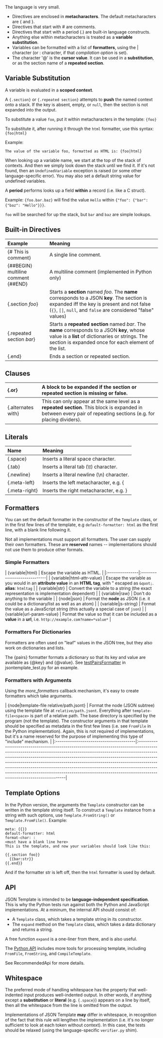 The language is very small.

  * Directives are enclosed in **metacharacters**.  The default metacharacters are { and }.
  * Directives that start with # are comments.
  * Directives that start with a period (.) are built-in language constructs.
  * Anything else within metacharacters is treated as a **variable substitution**.
  * Variables can be formatted with a list of **formatters**, using the | character (or : character, if that _compilation option_ is set).
  * The character '@' is the **cursor value**.  It can be used in a **substitution**, or as the section name of a **repeated section**.

## Variable Substitution ##

A variable is evaluated in a **scoped context**.

A `{.section}` or `{.repeated section}` attempts to **push** the named context onto a stack.  If the key is absent, empty, or `null`, then the section is not expanded into the output.

To substitute a value `foo`, put it within metacharacters in the template: `{foo}`

To substitute it, after running it through the `html` formatter, use this syntax: `{foo|html}`

Example:

```
The value of the variable foo, formatted as HTML is: {foo|html}
```

When looking up a variable name, we start at the top of the stack of contexts.  And then we simply look down the stack until we find it.  If it's not found, then an `UndefinedVariable` exception is raised (or some other language-specific error).  You may also set a default string value for undefined variables.

A **period** performs looks up a field **within** a record (i.e. like a C struct).

Example: `{foo.bar.baz}` will find the value `Hello` within `{"foo": {"bar": {"baz": "Hello"}}}`.

`foo` will be searched for up the stack, but `bar` and `baz` are simple lookups.

## Built-in Directives ##

| **Example** | **Meaning** |
|:------------|:------------|
| {# This is comment} | A single line comment. |
| {##BEGIN} multiline comment {##END} | A multiline comment (implemented in Python only) |
| {.section _foo_} | Starts a **section** named _foo_.  The **name** corresponds to a JSON **key**.  The section is expanded iff the key is present and not false (`{}`, `[]`, `null`, and `false` are considered "false" values)  |
| {.repeated section _bar_} | Starts a **repeated section** named _bar_. The **name** corresponds to a JSON **key**, whose value is a **list** of dictionaries or strings. The section is expanded once for each element of the list. |
| {.end}      | Ends a section or repeated section. |

## Clauses ##

| {.or} | A block to be expanded if the section or repeated section is **missing or false**. |
|:------|:-----------------------------------------------------------------------------------|
| {.alternates with} | This can only appear at the same level as a **repeated section**.  This block is expanded in between every pair of repeating sections (e.g. for placing dividers). |

## Literals ##

| **Name** | **Meaning** |
|:---------|:------------|
| {.space} | Inserts a literal space character. |
| {.tab}   | Inserts a literal tab (\t) character. |
| {.newline} | Inserts a literal newline (\n) character. |
| {.meta-left} | Inserts the left metacharacter, e.g. { |
| {.meta-right} | Inserts the right metacharacter, e.g. } |

## Formatters ##

You can set the default formatter in the constructor of the `Template` class, or in the first few lines of the template, e.g `default-formatter: html` as the first line, with a blank line following it.

Not all implementations must support all formatters.  The user can supply their own formatters.  These are **reserved** names -- implementations should not use them to produce other formats.

### Simple Formatters ###

| {variable|html} | Escape the variable as HTML. |
|:----------------|:-----------------------------|
| {variable|html-attr-value} | Escape the variable as you would in an **attribute value** in an **HTML tag**, with " escaped as `&quot;`.  **alias**: `htmltag` |
| {variable|str}  | Convert the variable to a string (the exact representation is implementation dependent) |
| {variable|raw}  | Don't do anything to the variable |
| {node|json}     | Format the **node** as JSON (i.e. it could be a dictionary/list as well as an atom) |
| {variable|js-string} | Format the value as a JavaScript string (this actually a special case of `json`) |
| {variable|url-param-value} | Format the value so that it can be included as a **value** in a **url**, i.e. `http://example.com?name=*value*` |

### Formatters For Dictionaries ###

Formatters are often used on "leaf" values in the JSON tree, but they also work on dictionaries and lists.

The {pairs} formatter formats a dictionary so that its key and value are available as {@key} and {@value}.  See [testPairsFormatter](http://code.google.com/p/json-template/source/browse/jsontemplate_test.py#1174) in jsontemplate\_test.py for an example.

### Formatters with Arguments ###

Using the _more\_formatters_ callback mechanism, it's easy to create formatters which take arguments.

| {node|template-file relative/path.jsont} | Format the node (JSON subtree) using the template file at `relative/path.jsont`.  Everything after `template-file<space>` is part of a relative path.  The base directory is specified by the program (not the template).  The constructor arguments in that template should be specified as metadata in the first few lines (i.e. see `FromFile` in the Python implementation).  Again, this is not required of implementations, but it's a name reserved for the purpose of implementing this type of "include" mechanism. |
|:-----------------------------------------|:-----------------------------------------------------------------------------------------------------------------------------------------------------------------------------------------------------------------------------------------------------------------------------------------------------------------------------------------------------------------------------------------------------------------------------------------------------------------------------------------------------------------------------|

## Template Options ##

In the Python version, the arguments the `Template` constructor can be written in the template string itself.  To construct a `Template` instance from a string with such options, use `Template.FromString()` or `Template.FromFile()`.  Example:

```
meta: {{}}
default-formatter: html
format-char: :
<must have a blank line here>
This is the template, and now your variables should look like this:

{{.section foo}}
  {{bar:str}}
{{.end}}
```

And if the formatter str is left off, then the `html` formatter is used by default.

## API ##

JSON Template is intended to be **language-independent specification**.  This is why the Python tests run against both the Python and JavaScript implementations.  At a mininum, the internal API should consist of:

  * A `Template` class, which takes a template string in its constructor.
  * The `expand` method on the `Template` class, which takes a data dictionary and returns a string.

A free function `expand` is a one-liner from there, and is also useful.

The [Python API](http://chubot.org/json-template/epydoc/) includes more tools for processing template, including `FromFile`, `FromString`, and `CompileTemplate`.

See RecommendedApi for more details.

## Whitespace ##

The preferred mode of handling whitespace has the property that well-indented input produces well-indented output.  In other words, if anything except a **substitution** or **literal** (e.g. `{.space}`) appears on a line by itself, then all the whitespace from the line is omitted from the output.

Implementations of JSON Template **may** differ in whitespace, in recognition of the fact that this rule will lengthen the implementation (i.e. it's no longer sufficient to look at each token without context).  In this case, the tests should be relaxed (using the language-specific `verifier.py` shim).